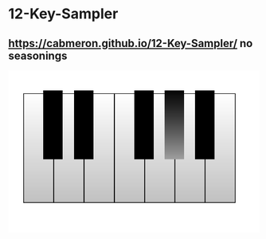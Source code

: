 # 12-Key-Sampler
https://cabmeron.github.io/12-Key-Sampler/
no seasonings
--------------
![alt text](https://github.com/cabmeron/12-Key-Sampler/blob/main/example.png)

